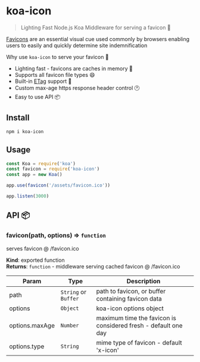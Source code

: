 # koa-icon

> Lighting Fast Node.js Koa Middleware for serving a favicon 🚀

[Favicons](https://en.wikipedia.org/wiki/Favicon) are an essential visual cue used commonly by browsers enabling users to easily and quickly determine site indemnification

Why use `koa-icon` to serve your favicon :thinking:

- Lighting fast - favicons are caches in memory :rocket:
- Supports all favicon file types :smile:
- Built-in [ETag](https://developer.mozilla.org/en-US/docs/Web/HTTP/Headers/ETag) support :bookmark:
- Custom max-age https response header control :clock1:
- Easy to use API :package:

## Install

``` shell
npm i koa-icon
```

## Usage

``` js
const Koa = require('koa')
const favicon = require('koa-icon')
const app = new Koa()

app.use(favicon('/assets/favicon.ico'))

app.listen(3000)
```

## API :package:

### favicon(path, options) ⇒ `function`
serves favicon @ /favicon.ico

**Kind**: exported function  
**Returns**: `function` - middleware serving cached favicon @ /favicon.ico

| Param | Type | Description |
| --- | --- | --- |
| path | `String` or `Buffer` | path to favicon, or buffer containing favicon data |
| options | `Object` | koa-icon options object |
| options.maxAge | `Number` | maximum time the favicon is considered fresh - default one day |
| options.type | `String` | mime type of favicon - default 'x-icon' |

